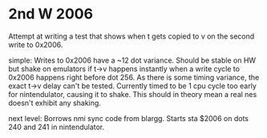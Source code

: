 # 2nd W 2006
Attempt at writing a test that shows when t gets copied to v on the second write to 0x2006.

simple: Writes to 0x2006 have a ~12 dot variance. Should be stable on HW but shake on emulators if t->v happens instantly when a write cycle to 0x2006 happens right before dot 256. As there is some timing variance, the exact t->v delay can't be tested. Currently timed to be 1 cpu cycle too early for nintendulator, causing it to shake. This should in theory mean a real nes doesn't exhibit any shaking.

next level: Borrows nmi sync code from blargg. Starts sta $2006 on dots 240 and 241 in nintendulator.
